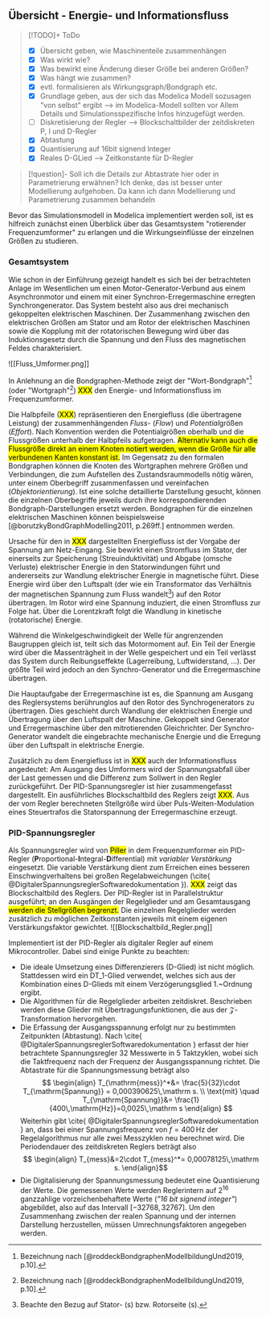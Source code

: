 ## Übersicht - Energie- und Informationsfluss
> [!TODO]+ ToDo
> - [x] Übersicht geben, wie Maschinenteile zusammenhängen
> - [x] Was wirkt wie? 
> - [x] Was bewirkt eine Änderung dieser Größe bei anderen Größen? 
> - [x] Was hängt wie zusammen?
> - [x] evtl. formalisieren als Wirkungsgraph/Bondgraph etc.
> - [x] Grundlage geben, aus der sich das Modelica Modell sozusagen "von selbst" ergibt --> im Modelica-Modell sollten vor Allem Details und Simulationsspezifische Infos hinzugefügt werden. 
> - [ ] Diskretisierung der Regler --> Blockschaltbilder der zeitdiskreten P, I und D-Regler
> - [x] Abtastung
> - [x] Quantisierung auf 16bit signend Integer
> - [x] Reales D-GLied --> Zeitkonstante für D-Regler

> [!question]- Soll ich die Details zur Abtastrate hier oder in Parametrierung erwähnen?
> Ich denke, das ist besser unter Modellierung aufgehoben. Da kann ich dann Modellierung und Parametrierung zusammen behandeln

Bevor das Simulationsmodell in Modelica implementiert werden soll, ist es hilfreich zunächst einen Überblick über das Gesamtsystem "rotierender Frequenzumformer" zu erlangen und die Wirkungseinflüsse der einzelnen Größen zu studieren.

### Gesamtsystem
Wie schon in der Einführung gezeigt handelt es sich bei der betrachteten Anlage im Wesentlichen um einen Motor-Generator-Verbund aus einem Asynchronmotor und einem mit einer Synchron-Erregermaschine erregten Synchrongenerator. Das System besteht also aus drei mechanisch gekoppelten elektrischen Maschinen. Der Zusammenhang zwischen den elektrischen Größen am Stator und am Rotor der elektrischen Maschinen sowie die Kopplung mit der rotatorischen Bewegung wird über das Induktionsgesetz durch die Spannung und den Fluss des magnetischen Feldes charakterisiert. 

![[Fluss_Umformer.png]]

In Anlehnung an die Bondgraphen-Methode zeigt der "Wort-Bondgraph"[^1] (oder "Wortgraph"[^1]) <mark>XXX</mark> den Energie- und Informationsfluss im Frequenzumformer. 

Die Halbpfeile (<mark>XXX</mark>) repräsentieren den Energiefluss (die übertragene Leistung) der zusammenhängenden *Fluss-* (*Flow*) und *Potential*größen (*Effort*). Nach Konvention werden die Potentialgrößen oberhalb und die Flussgrößen unterhalb der Halbpfeils aufgetragen. <mark>Alternativ kann auch die Flussgröße direkt an einem Knoten notiert werden, wenn die Größe für alle verbundenen Kanten konstant ist.</mark> Im Gegensatz zu den formalen Bondgraphen können die Knoten des Wortgraphen mehrere Größen und Verbindungen, die zum Aufstellen des Zustandsraummodells nötig wären, unter einem  Oberbegriff zusammenfassen und vereinfachen (*Objektorientierung*). Ist eine solche detaillierte Darstellung gesucht, können die einzelnen Oberbegriffe jeweils durch ihre korrespondierenden Bondgraph-Darstellungen ersetzt werden. Bondgraphen für die einzelnen elektrischen Maschinen können beispielsweise [@borutzkyBondGraphModelling2011, p.269ff.] entnommen werden. 

Ursache für den in <mark>XXX</mark> dargestellten Energiefluss ist der Vorgabe der Spannung am Netz-Eingang. Sie bewirkt einen Stromfluss im Stator, der einerseits zur Speicherung (Streuinduktivität) und Abgabe (omsche Verluste) elektrischer Energie in den Statorwindungen führt und andererseits zur Wandlung elektrischer Energie in magnetische führt. Diese Energie wird über den Luftspalt (der wie ein Transformator das Verhältnis der magnetischen Spannung zum Fluss wandelt[^2]) auf den Rotor übertragen. Im Rotor wird eine Spannung induziert, die einen Stromfluss zur Folge hat. Über die Lorentzkraft folgt die Wandlung in kinetische (rotatorische) Energie. 

Während die Winkelgeschwindigkeit der Welle für angrenzenden Baugruppen gleich ist, teilt sich das Motormoment auf. Ein Teil der Energie wird über die Massenträgheit in der Welle gespeichert und ein Teil verlässt das System durch Reibungseffekte (Lagerreibung, Luftwiderstand, ...). Der größte Teil wird jedoch an den Synchro-Generator und die Erregermaschine übertragen. 

Die Hauptaufgabe der Erregermaschine ist es, die Spannung am Ausgang des Reglersystems berührunglos auf den Rotor des Synchrogenerators zu übertragen. Dies geschieht durch Wandlung der elektrischen Energie und Übertragung über den Luftspalt der Maschine. Gekoppelt sind Generator und Erregermaschine über den mitrotierenden Gleichrichter. Der Synchro-Generator wandelt die eingebrachte mechanische Energie und die Erregung über den Luftspalt in elektrische Energie.

Zusätzlich zu dem Energiefluss ist in <mark>XXX</mark> auch der Informationsfluss angedeutet: Am Ausgang des Umformers wird der Spannungsabfall über der Last gemessen und die Differenz zum Sollwert in den Regler zurückgeführt. Der PID-Spannungsregler ist hier zusammengefasst dargestellt. Ein ausführliches Blockschaltbild des Reglers zeigt <mark>XXX</mark>. Aus der vom Regler berechneten Stellgröße wird über Puls-Weiten-Modulation eines Steuertrafos die Statorspannung der Erregermaschine erzeugt.


[^1]: Bezeichnung nach [@roddeckBondgraphenModellbildungUnd2019, p.10].
[^2]: Beachte den Bezug auf Stator- (s) bzw. Rotorseite (s).

### PID-Spannungsregler
Als Spannungsregler wird von <mark>Piller</mark> in dem Frequenzumformer ein PID-Regler (**P**roportional-**I**ntegral-**D**ifferential) mit *variabler Verstärkung* eingesetzt. Die variable Verstärkung dient zum Erreichen eines besseren Einschwingverhaltens bei großen Regelabweichungen (\cite{ @DigitalerSpannungsreglerSoftwaredokumentation }). <mark>XXX</mark> zeigt das Blockschaltbild des Reglers. Der PID-Regler ist in Parallelstruktur ausgeführt; an den Ausgängen der Regelglieder und am Gesamtausgang <mark>werden die Stellgrößen begrenzt.</mark> Die einzelnen Regelglieder werden zusätzlich zu möglichen Zeitkonstanten jeweils mit einem eigenen Verstärkungsfaktor gewichtet.
![[Blockschaltbild_Regler.png]]

Implementiert ist der PID-Regler als digitaler Regler auf einem Mikrocontroller. Dabei sind einige Punkte zu beachten:
- Die ideale Umsetzung eines Differenzierers (D-Glied) ist nicht möglich. Stattdessen wird ein DT_1-Glied verwendet, welches sich aus der Kombination eines D-Glieds mit einem Verzögerungsglied 1.~Ordnung ergibt.
- Die Algorithmen für die Regelglieder arbeiten zeitdiskret. Beschrieben werden diese Glieder mit Übertragungsfunktionen, die aus der $\mathcal{Z}$-Transformation hervorgehen.
- Die Erfassung der Ausgangsspannung erfolgt nur zu bestimmten Zeitpunkten (Abtastung). Nach \cite{ @DigitalerSpannungsreglerSoftwaredokumentation } erfasst der hier betrachtete Spannungsregler 32 Messwerte in 5 Taktzyklen, wobei sich die Taktfrequenz nach der Frequenz der Ausgangsspannung richtet. Die Abtastrate für die Spannungsmessung beträgt also $$
  \begin{align}
  T_{\mathrm{mess}}^*&= \frac{5}{32}\cdot T_{\mathrm{Spannung}} = 0,000390625\,\mathrm s. \\
  \text{mit} \quad
  T_{\mathrm{Spannung}}&= \frac{1}{400\,\mathrm{Hz}}=0,0025\,\mathrm s
  \end{align}
  $$Weiterhin gibt \cite{ @DigitalerSpannungsreglerSoftwaredokumentation } an, dass bei einer Spannungsfrequenz von $f=400\,\mathrm{Hz}$ der Regelalgorithmus nur alle zwei Messzyklen neu berechnet wird. Die Periodendauer des zeitdiskreten Reglers beträgt also$$
  \begin{align}
  T_{mess}&=2\cdot T_{mess}^*= 0,00078125\,\mathrm s.
  \end{align}$$
- Die Digitalisierung der Spannungsmessung bedeutet eine Quantisierung der Werte. Die gemessenen Werte werden Reglerintern auf $2^{16}$ ganzzahlige vorzeichenbehaftete Werte (*"16 bit signend integer"*) abgebildet, also auf das Intervall $[-32768,32767]$. Um den Zusammenhang zwischen der realen Spannung und der internen Darstellung herzustellen, müssen Umrechnungsfaktoren angegeben werden.

